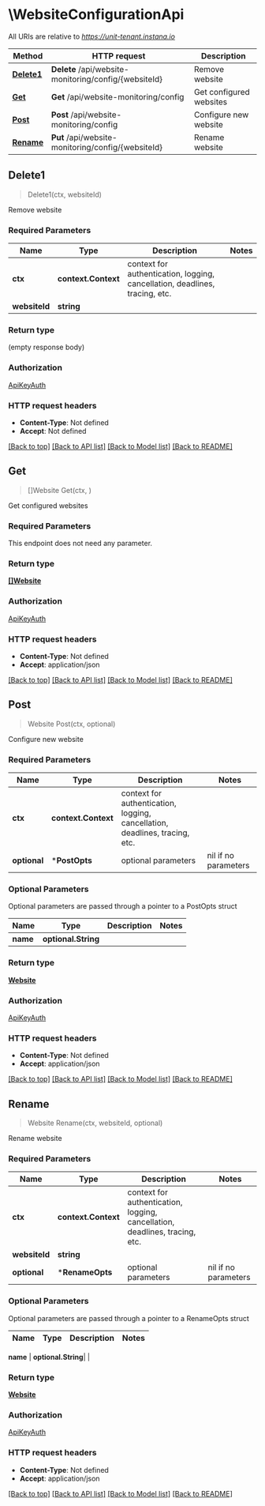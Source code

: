 # \WebsiteConfigurationApi

All URIs are relative to *https://unit-tenant.instana.io*

Method | HTTP request | Description
------------- | ------------- | -------------
[**Delete1**](WebsiteConfigurationApi.md#Delete1) | **Delete** /api/website-monitoring/config/{websiteId} | Remove website
[**Get**](WebsiteConfigurationApi.md#Get) | **Get** /api/website-monitoring/config | Get configured websites
[**Post**](WebsiteConfigurationApi.md#Post) | **Post** /api/website-monitoring/config | Configure new website
[**Rename**](WebsiteConfigurationApi.md#Rename) | **Put** /api/website-monitoring/config/{websiteId} | Rename website



## Delete1

> Delete1(ctx, websiteId)

Remove website

### Required Parameters


Name | Type | Description  | Notes
------------- | ------------- | ------------- | -------------
**ctx** | **context.Context** | context for authentication, logging, cancellation, deadlines, tracing, etc.
**websiteId** | **string**|  | 

### Return type

 (empty response body)

### Authorization

[ApiKeyAuth](../README.md#ApiKeyAuth)

### HTTP request headers

- **Content-Type**: Not defined
- **Accept**: Not defined

[[Back to top]](#) [[Back to API list]](../README.md#documentation-for-api-endpoints)
[[Back to Model list]](../README.md#documentation-for-models)
[[Back to README]](../README.md)


## Get

> []Website Get(ctx, )

Get configured websites

### Required Parameters

This endpoint does not need any parameter.

### Return type

[**[]Website**](Website.md)

### Authorization

[ApiKeyAuth](../README.md#ApiKeyAuth)

### HTTP request headers

- **Content-Type**: Not defined
- **Accept**: application/json

[[Back to top]](#) [[Back to API list]](../README.md#documentation-for-api-endpoints)
[[Back to Model list]](../README.md#documentation-for-models)
[[Back to README]](../README.md)


## Post

> Website Post(ctx, optional)

Configure new website

### Required Parameters


Name | Type | Description  | Notes
------------- | ------------- | ------------- | -------------
**ctx** | **context.Context** | context for authentication, logging, cancellation, deadlines, tracing, etc.
 **optional** | ***PostOpts** | optional parameters | nil if no parameters

### Optional Parameters

Optional parameters are passed through a pointer to a PostOpts struct


Name | Type | Description  | Notes
------------- | ------------- | ------------- | -------------
 **name** | **optional.String**|  | 

### Return type

[**Website**](Website.md)

### Authorization

[ApiKeyAuth](../README.md#ApiKeyAuth)

### HTTP request headers

- **Content-Type**: Not defined
- **Accept**: application/json

[[Back to top]](#) [[Back to API list]](../README.md#documentation-for-api-endpoints)
[[Back to Model list]](../README.md#documentation-for-models)
[[Back to README]](../README.md)


## Rename

> Website Rename(ctx, websiteId, optional)

Rename website

### Required Parameters


Name | Type | Description  | Notes
------------- | ------------- | ------------- | -------------
**ctx** | **context.Context** | context for authentication, logging, cancellation, deadlines, tracing, etc.
**websiteId** | **string**|  | 
 **optional** | ***RenameOpts** | optional parameters | nil if no parameters

### Optional Parameters

Optional parameters are passed through a pointer to a RenameOpts struct


Name | Type | Description  | Notes
------------- | ------------- | ------------- | -------------

 **name** | **optional.String**|  | 

### Return type

[**Website**](Website.md)

### Authorization

[ApiKeyAuth](../README.md#ApiKeyAuth)

### HTTP request headers

- **Content-Type**: Not defined
- **Accept**: application/json

[[Back to top]](#) [[Back to API list]](../README.md#documentation-for-api-endpoints)
[[Back to Model list]](../README.md#documentation-for-models)
[[Back to README]](../README.md)

